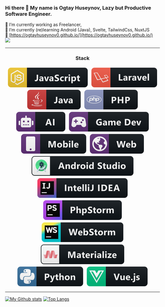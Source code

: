### Hi there 👋 My name is Ogtay Huseynov, Lazy but Productive Software Engineer.
🔭 I’m currently working as Freelancer, <br/>
🌱 I’m currently (re)learning Android (Java), Svelte, TailwindCss, NuxtJS <br/>
&#x1F517; [https://ogtayhuseynov0.github.io/](https://ogtayhuseynov0.github.io/) <br/>
![](https://komarev.com/ghpvc/?username=ogtayhuseynov0&color=green&style=flat)
<hr/>
<h3 align="center">Stack</h3>
<p align="center">
  <!-- For more icons please follow  https://github.com/MikeCodesDotNET/ColoredBadges -->
  <img src="https://raw.githubusercontent.com/8bithemant/8bithemant/master/svg/dev/languages/js.svg" alt="js" style="vertical-align:top; margin:4px">
  <img src="https://raw.githubusercontent.com/MikeCodesDotNET/ColoredBadges/master/svg/dev/frameworks/laravel.svg" alt="laravel" style="vertical-align:top; margin:4px">
  <img src="https://raw.githubusercontent.com/MikeCodesDotNET/ColoredBadges/master/svg/dev/languages/java.svg" alt="java" style="vertical-align:top; margin:4px">
  <img src="https://raw.githubusercontent.com/MikeCodesDotNET/ColoredBadges/master/svg/dev/languages/php.svg" alt="php" style="vertical-align:top; margin:4px">
  <img src="https://raw.githubusercontent.com/MikeCodesDotNET/ColoredBadges/master/svg/dev/misc/ai.svg" alt="ai" style="vertical-align:top; margin:4px"> 
  <img src="https://raw.githubusercontent.com/MikeCodesDotNET/ColoredBadges/master/svg/dev/misc/gamedev.svg" alt="gamedev" style="vertical-align:top; margin:4px">
  <img src="https://raw.githubusercontent.com/MikeCodesDotNET/ColoredBadges/master/svg/dev/misc/mobile.svg" alt="mobile" style="vertical-align:top; margin:4px">
  <img src="https://raw.githubusercontent.com/MikeCodesDotNET/ColoredBadges/master/svg/dev/misc/web.svg" alt="web" style="vertical-align:top; margin:4px">
  <img src="https://raw.githubusercontent.com/MikeCodesDotNET/ColoredBadges/master/svg/dev/tools/android_studio_colour.svg" alt="android_studio_colour" style="vertical-align:top; margin:4px">
   <img src="https://raw.githubusercontent.com/MikeCodesDotNET/ColoredBadges/master/svg/dev/tools/jetbrains_intellij.svg" alt="jetbrains_intellij" style="vertical-align:top; margin:4px">
  <img src="https://raw.githubusercontent.com/MikeCodesDotNET/ColoredBadges/master/svg/dev/tools/jetbrains_phpstorm.svg" alt="jetbrains_phpstorm.svg" style="vertical-align:top; margin:4px">
    <img src="https://raw.githubusercontent.com/MikeCodesDotNET/ColoredBadges/master/svg/dev/tools/jetbrains_webstorm.svg" alt="jetbrains_webstorm" style="vertical-align:top; margin:4px">
  <img src="https://raw.githubusercontent.com/MikeCodesDotNET/ColoredBadges/master/svg/dev/frameworks/materialize.svg" alt="materialize" style="vertical-align:top; margin:4px">
  <img src="https://raw.githubusercontent.com/8bithemant/8bithemant/master/svg/dev/languages/python.svg" alt="python" style="vertical-align:top; margin:4px">
  <img src="https://raw.githubusercontent.com/8bithemant/8bithemant/master/svg/dev/frameworks/vue.svg" alt="vue" style="vertical-align:top; margin:4px">
</p>

<hr/>

[![My Github stats](https://github-readme-stats-1.ogtayhuseynov0.vercel.app/api?username=ogtayhuseynov0&count_private=true&show_icons=true&hide=stars)](https://github.com/ogtayhuseynov0/)
[![Top Langs](https://github-readme-stats-1.ogtayhuseynov0.vercel.app/api/top-langs/?username=ogtayhuseynov0&layout=compact)](https://github.com/ogtayhuseynov0)

<!--
**ogtayhuseynov0/ogtayhuseynov0** is a ✨ _special_ ✨ repository because its `README.md` (this file) appears on your GitHub profile.

Here are some ideas to get you started:

- 👯 I’m looking to collaborate on ...
- 🤔 I’m looking for help with ...
- 💬 Ask me about ...
- 📫 How to reach me: ...
- 😄 Pronouns: ...
- ⚡ Fun fact: ...
-->
